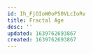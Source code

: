 ```yaml
---
id: Ih_FjOIoW0oP50VLcIoRv
title: Fractal Age
desc: ''
updated: 1639762693867
created: 1639762693867
---
```


